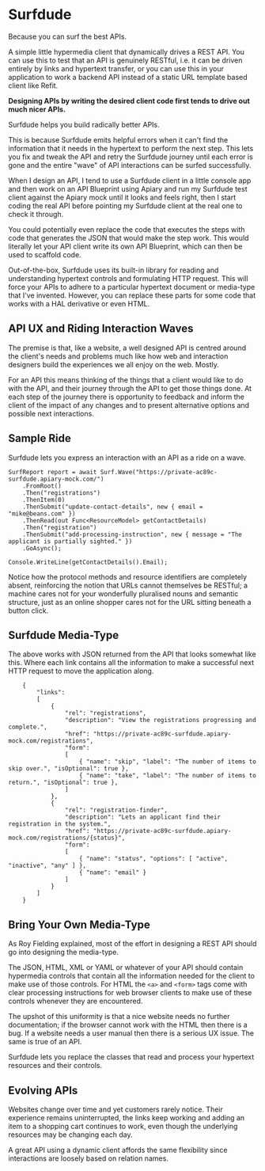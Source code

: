 # Surfdude

Because you can surf the best APIs.

A simple little hypermedia client that dynamically drives a REST API. You can use this to test that an API is genuinely RESTful, i.e. it can be driven entirely by links and hypertext transfer, or you can use this in your application to work a backend API instead of a static URL template based client like Refit.

**Designing APIs by writing the desired client code first tends to drive out much nicer APIs.**

Surfdude helps you build radically better APIs.

This is because Surfdude emits helpful errors when it can't find the information that it needs in the hypertext to perform the next step. This lets you fix and tweak the API and retry the Surfdude journey until each error is gone and the entire "wave" of API interactions can be surfed successfully.

When I design an API, I tend to use a Surfdude client in a little console app and then work on an API Blueprint using Apiary and run my Surfdude test client against the Apiary mock until it looks and feels right, then I start coding the real API before pointing my Surfdude client at the real one to check it through.

You could potentially even replace the code that executes the steps with code that generates the JSON that would make the step work. This would literally let your API client write its own API Blueprint, which can then be used to scaffold code.

Out-of-the-box, Surfdude uses its built-in library for reading and understanding hypertext controls and formulating HTTP request. This will force your APIs to adhere to a particular hypertext document or media-type that I've invented. However, you can replace these parts for some code that works with a HAL derivative or even HTML.

## API UX and Riding Interaction Waves

The premise is that, like a website, a well designed API is centred around the client's needs and problems much like how web and interaction designers build the experiences we all enjoy on the web. Mostly.

For an API this means thinking of the things that a client would like to do with the API, and their journey through the API to get those things done. At each step of the journey there is opportunity to feedback and inform the client of the impact of any changes and to present alternative options and possible next interactions.

## Sample Ride

Surfdude lets you express an interaction with an API as a ride on a wave.

	SurfReport report = await Surf.Wave("https://private-ac89c-surfdude.apiary-mock.com/")
		.FromRoot()
		.Then("registrations")
		.ThenItem(0)
		.ThenSubmit("update-contact-details", new { email = "mike@beans.com" })
		.ThenRead(out Func<ResourceModel> getContactDetails)
		.Then("registration")
		.ThenSubmit("add-processing-instruction", new { message = "The applicant is partially sighted." })
		.GoAsync();

	Console.WriteLine(getContactDetails().Email);

Notice how the protocol methods and resource identifiers are completely absent, reinforcing the notion that URLs cannot themselves be RESTful; a machine cares not for your wonderfully pluralised nouns and semantic structure, just as an online shopper cares not for the URL sitting beneath a button click.

## Surfdude Media-Type

The above works with JSON returned from the API that looks somewhat like this. Where each link contains all the information to make a successful next HTTP request to move the application along.

        {
            "links":
            [
                {
                    "rel": "registrations",
                    "description": "View the registrations progressing and complete.",
                    "href": "https://private-ac89c-surfdude.apiary-mock.com/registrations",
                    "form":
                    [
                        { "name": "skip", "label": "The number of items to skip over.", "isOptional": true },
                        { "name": "take", "label": "The number of items to return.", "isOptional": true },
                    ]
                },
                {
                    "rel": "registration-finder",
                    "description": "Lets an applicant find their registration in the system.",
                    "href": "https://private-ac89c-surfdude.apiary-mock.com/registrations/{status}",
                    "form":
                    [
                        { "name": "status", "options": [ "active", "inactive", "any" ] },
                        { "name": "email" }
                    ]
                }
            ]
        }

## Bring Your Own Media-Type

As Roy Fielding explained, most of the effort in designing a REST API should go into designing the media-type.

The JSON, HTML, XML or YAML or whatever of your API should contain hypermedia controls that contain all the information needed for the client to make use of those controls. For HTML the `<a>` and `<form>` tags come with clear processing instructions for web browser clients to make use of these controls whenever they are encountered.

The upshot of this uniformity is that a nice website needs no further documentation; if the browser cannot work with the HTML then there is a bug. If a website needs a user manual then there is a serious UX issue. The same is true of an API.

Surfdude lets you replace the classes that read and process your hypertext resources and their controls.

## Evolving APIs

Websites change over time and yet customers rarely notice. Their experience remains uninterrupted, the links keep working and adding an item to a shopping cart continues to work, even though the underlying resources may be changing each day.

A great API using a dynamic client affords the same flexibility since interactions are loosely based on relation names.
